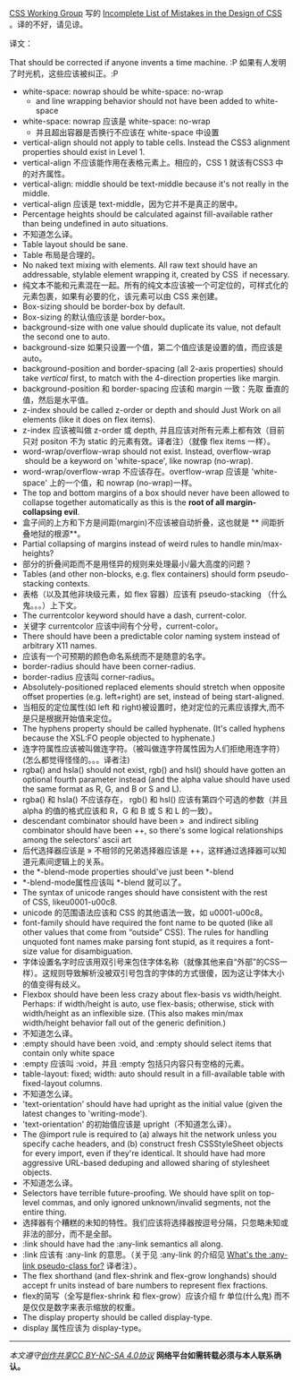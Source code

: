 [CSS Working Group](https://wiki.csswg.org/) 写的 [Incomplete List of Mistakes in the Design of CSS](https://wiki.csswg.org/ideas/mistakes) 。译的不好，请见谅。

译文：

That should be corrected if anyone invents a time machine. :P
如果有人发明了时光机，这些应该被纠正。:P
* white-space: nowrap should be white-space: no-wrap
  * and line wrapping behavior should not have been added to white-space
* white-space: nowrap 应该是 white-space: no-wrap
  * 并且超出容器是否换行不应该在 white-space 中设置
* vertical-align should not apply to table cells. Instead the CSS3 alignment properties should exist in Level 1.
* vertical-align 不应该能作用在表格元素上。相应的，CSS 1 就该有CSS3 中的对齐属性。
* vertical-align: middle should be text-middle because it's not really in the middle.
* vertical-align 应该是 text-middle，因为它并不是真正的居中。
* Percentage heights should be calculated against fill-available rather than being undefined in auto situations.
* 不知道怎么译。
* Table layout should be sane.
* Table 布局是合理的。
* No naked text mixing with elements. All raw text should have an addressable, stylable element wrapping it, created by CSS  if necessary.
* 纯文本不能和元素混在一起。所有的纯文本应该被一个可定位的，可样式化的元素包裹，如果有必要的化，该元素可以由 CSS 来创建。
* Box-sizing should be border-box by default.
* Box-sizing 的默认值应该是 border-box。
* background-size with one value should duplicate its value, not default the second one to auto.
* background-size 如果只设置一个值，第二个值应该是设置的值，而应该是 auto。
* background-position and border-spacing (all 2-axis properties) should take *vertical* first, to match with the 4-direction properties like margin.
* background-position 和 border-spacing 应该和 margin 一致：先取 垂直的值，然后是水平值。
* z-index should be called z-order or depth and should Just Work on all elements (like it does on flex items).
* z-index 应该被叫做 z-order 或 depth, 并且应该对所有元素上都有效（目前只对 positon 不为 static 的元素有效。译者注）（就像 flex items 一样）。
* word-wrap/overflow-wrap should not exist. Instead, overflow-wrap
 should be a keyword on 'white-space', like nowrap (no-wrap).
* word-wrap/overflow-wrap 不应该存在。overflow-wrap 应该是 'white-space' 上的一个值，和 nowrap (no-wrap)一样。
* The top and bottom margins of a box should never have been allowed to collapse together automatically as this is the **root of all margin-collapsing evil**.
* 盒子间的上方和下方是间距(margin)不应该被自动折叠，这也就是 ** 间距折叠地狱的根源**。
* Partial collapsing of margins instead of weird rules to handle min/max-heights?
* 部分的折叠间距而不是用怪异的规则来处理最小/最大高度的问题？
* Tables (and other non-blocks, e.g. flex containers) should form pseudo-stacking contexts.
* 表格（以及其他非块级元素，如 flex 容器）应该有 pseudo-stacking （什么鬼。。。）上下文。
* The currentcolor keyword should have a dash, current-color.
* 关键字 currentcolor 应该中间有个分号，current-color。
* There should have been a predictable color naming system instead of arbitrary X11 names.
* 应该有一个可预期的颜色命名系统而不是随意的名字。
* border-radius should have been corner-radius.
* border-radius 应该叫 corner-radius。
* Absolutely-positioned replaced elements should stretch when opposite offset properties (e.g. left+right) are set, instead of being start-aligned.
* 当相反的定位属性(如 left 和 right)被设置时，绝对定位的元素应该撑大,而不是只是根据开始值来定位。
* The hyphens property should be called hyphenate. (It's called hyphens because the XSL:FO people objected to hyphenate.)
* 连字符属性应该被叫做连字符。（被叫做连字符属性因为人们拒绝用连字符）(怎么都觉得怪怪的。。。译者注)
* rgba() and hsla() should not exist, rgb() and hsl() should have gotten an optional fourth parameter instead (and the alpha value should have used the same format as R, G, and B or S and L).
* rgba() 和 hsla() 不应该存在， rgb() 和 hsl() 应该有第四个可选的参数（并且 alpha 的值的格式应该和 R，G 和 B 或 S 和 L 的一致）。
* descendant combinator should have been »
 and indirect sibling combinator should have been ++, so there's some logical relationships among the selectors' ascii art
* 后代选择器应该是 » 不相邻的兄弟选择器应该是 ++，这样通过选择器可以知道元素间逻辑上的关系。
* the *-blend-mode properties should've just been *-blend
* *-blend-mode属性应该叫 *-blend 就可以了。
* The syntax of unicode ranges should have consistent with the rest of CSS, likeu0001-u00c8.
* unicode 的范围语法应该和 CSS 的其他语法一致，如 u0001-u00c8。
* font-family should have required the font name to be quoted (like all other values that come from “outside” CSS). The rules for handling unquoted font names make parsing font stupid, as it requires a font-size value for disambiguation.
* 字体设置名字时应该用双引号来包住字体名称（就像其他来自“外部”的CSS一样）。这规则导致解析没被双引号包含的字体的方式很傻，因为这让字体大小的值变得有歧义。
* Flexbox should have been less crazy about flex-basis vs width/height. Perhaps: if width/height is auto, use flex-basis; otherwise, stick with width/height as an inflexible size. (This also makes min/max width/height behavior fall out of the generic definition.)
* 不知道怎么译。
* :empty should have been :void, and :empty should select items that contain only white space
* :empty 应该叫 :void，并且 :empty 包括只内容只有空格的元素。
* table-layout: fixed; width: auto should result in a fill-available table with fixed-layout columns.
* 不知道怎么译。
* 'text-orientation' should have had upright as the initial value (given the latest changes to 'writing-mode').
* 'text-orientation' 的初始值应该是 upright（不知道怎么译）。
* The @import rule is required to (a) always hit the network unless you specify cache headers, and (b) construct fresh CSSStyleSheet objects for every import, even if they're identical. It should have had more aggressive URL-based deduping and allowed sharing of stylesheet objects.
* 不知道怎么译。
* Selectors have terrible future-proofing. We should have split on top-level commas, and only ignored unknown/invalid segments, not the entire thing.
* 选择器有个糟糕的未知的特性。我们应该将选择器按逗号分隔，只忽略未知或非法的部分，而不是全部。
* :link should have had the :any-link semantics all along.
* :link 应该有 :any-link 的意思。（关于见 :any-link 的介绍见 [What's the :any-link pseudo-class for?](http://stackoverflow.com/questions/14436526/whats-the-any-link-pseudo-class-for) 译者注）。
* The flex shorthand (and flex-shrink and flex-grow longhands) should accept fr units instead of bare numbers to represent flex fractions.
* flex的简写（全写是flex-shrink 和 flex-grow）应该介绍 fr 单位(什么鬼) 而不是仅仅是数字来表示缩放的权重。
* The display property should be called display-type.
* display 属性应该为 display-type。

***

*本文遵守[创作共享CC BY-NC-SA 4.0协议](http://creativecommons.org/licenses/by-nc-sa/4.0/)*
**网络平台如需转载必须与本人联系确认。**

